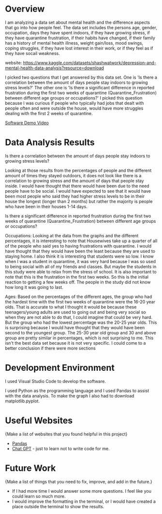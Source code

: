 # Overview

I am analyzing a data set about mental health and the difference aspects that go into how people feel. The data set includes the persons age, gender, occupation, days they have spent indoors, if they have growing stress, if they have quarantine frustration, if their habits have changed, if their family has a history of mental health illness, weight gain/loss, mood swings, coping struggles, if they have lost interest in their work, or if they feel as if they have socail weakness.

website: https://www.kaggle.com/datasets/shashwatwork/depression-and-mental-health-data-analysis?resource=download 

I picked two questions that I get answered by this data set. One is 'Is there a correlation between the amount of days people stay indoors to growing stress levels?' The other one is 'Is there a significant difference in reported frustration during the first two weeks of quarantine (Quarantine_Frustration) between different age groups or occupations?' I picked this question because I was curious if people who typically had jobs that dealt with people often and were outside the house, would have more struggles dealing with the first 2 weeks of quarantine. 

[Software Demo Video](https://www.youtube.com/watch?v=zKAD5I4wHh4)

# Data Analysis Results
Is there a correlation between the amount of days people stay indoors to growing stress levels?

Looking at those results from the percentages of people and the different amount of times they stayed outdoors, it does not look like there is a correlation to growing stress and the amount of days that people stay inside. I would have thought that there would have been due to the need people have to be social. I would have expected to see that it would have been most people who said they had higher stress levels to be in their house the longest (longer than 2 months) but rather the majority is people who have been in their houses 1-14 days.

Is there a significant difference in reported frustration during the first two weeks of quarantine (Quarantine_Frustration) between different age groups or occupations?

Occupations: 
Looking at the data from the graphs and the different percentages, it is interesting to note that Housewives take up a quarter of all of the people who said yes to having frustrations with quarantine. I would have thought that they would have been the least because they are used to staying home. I also think it is interesting that students were so low. I know when I was a student in quarantine, it was very hard because I was so used to being social with all of my friends and classes. But maybe the students in this study were able to relax from the stress of school. It is also important to note that this is the frustration in the first two weeks. So this is the initial reaction to getting a few weeks off. The people in the study did not know how long it was going to last.

Ages:
Based on the percentages of the different ages, the group who had the hardest time with the first two weeks of quarantine were the 16-20 year olds. That is accurate to what I thought it would be because these teenagers/young adults are used to going out and being very social so when they are not able to do that, I could imagine that could be very hard. But the group who had the lowest percentage was the 20-25 year olds. This is surprising because I would have thought that they would have been second to the youngest group. The 25-30 year old group and 30 and above group are pretty similar in percentages, which is not surprising to me. This isn't the best data set because it is not very specific. I could come to a better conclusion if there were more sections

# Development Environment

I used Visual Studio Code to develop the software. 

I used Python as the programming language and I used Pandas to assist with the data analysis. To make the graph I also had to download matplotlib.pyplot. 

# Useful Websites

{Make a list of websites that you found helpful in this project}
* [Pandas](https://pandas.pydata.org/docs/user_guide/index.html)
* [Chat GPT](https://chat.openai.com/) - just to learn not to write code for me.

# Future Work

{Make a list of things that you need to fix, improve, and add in the future.}
* If I had more time I would answer some more questions. I feel like you could learn so much more.
* I would improve the formatting in the terminal, or I would have created a place outside the terminal to show the results.